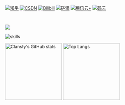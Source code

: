 <!--<img align="right" src="https://aster-readme.vercel.app/api/top-langs/?username=yhm138&exclude_lang=html+javascript+arc+css" /> -->



[![知乎](https://img.shields.io/badge/知乎-查看-blue)](https://www.zhihu.com/people/yong-hu-ming-32)
[![CSDN](https://img.shields.io/badge/CSDN-查看-red)](https://blog.csdn.net/weixin_45183579)
[![Bilibili](https://img.shields.io/badge/Bilibili-查看-pink)](https://space.bilibili.com/503777379)
[![链滴](https://img.shields.io/badge/链滴-查看-orange)](https://ld246.com/member/aspen138)
[![腾讯云+](https://img.shields.io/badge/腾讯云%2B-查看-lightgrey)](https://cloud.tencent.com/developer/user/8290955)
[![码云](https://img.shields.io/badge/码云-查看-yellow)](https://gitee.com/yhm138)

&emsp;





<image src="https://github-profile-trophy.vercel.app/?username=yhm138&theme=dracula"/>



![skills](https://skillicons.dev/icons?i=androidstudio,angular,arduino,aws,azure,bash,bootstrap,bsd,c,cs,cpp,cassandra,clojure,cmake,css,dart,discord,django,docker,dotnet,eclipse,electron,elixir,fastapi,flask,flutter,fortran,gcp,git,github,gitlab,go,gradle,grafana,graphql,haskell,hibernate,html,idea,java,js,jenkins,jquery,julia,kotlin,kubernetes,latex,linux,lua,md,matlab,maven,mongodb,mysql,nginx,nodejs,octave,perl,php,postgres,prometheus,py,pytorch,qt,r,raspberrypi,react,redis,regex,rocket,ruby,rust,sqlite,stackoverflow,scala,selenium,svg,swift,tensorflow,ts,vim,visualstudio,vue)


<img src="https://github-readme-stats-one-bice.vercel.app/api?username=yhm138&count_private=true&theme=calm&show_icons=true&include_all_commits=true&role=OWNER,ORGANIZATION_MEMBER,COLLABORATOR" alt="Clansty's GitHub stats" height="185px" /> <img src="https://github-readme-stats-one-bice.vercel.app/api/top-langs/?username=yhm138&layout=compact&langs_count=8&theme=calm&role=OWNER,COLLABORATOR" alt="Top Langs" height="185px" />
